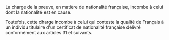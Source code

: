 La charge de la preuve, en matière de nationalité française, incombe à celui dont la nationalité est en cause.

Toutefois, cette charge incombe à celui qui conteste la qualité de Français à un individu titulaire d'un certificat de nationalité française délivré conformément aux articles 31 et suivants.
